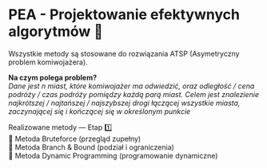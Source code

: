 # PEA - Projektowanie efektywnych algorytmów 🦀
Wszystkie metody są stosowane do rozwiązania ATSP (Asymetryczny problem komiwojażera).
  
**Na czym polega problem?**  
*Dane jest n miast, które komiwojażer ma odwiedzić, oraz odległość / cena podróży / czas podróży pomiędzy każdą parą miast. Celem jest znalezienie najkrótszej / najtańszej / najszybszej drogi łączącej wszystkie miasta, zaczynającej się i kończącej się w określonym punkcie*
  
 Realizowane metody — Etap 1️⃣   
 📗 Metoda Bruteforce (przegląd zupełny)  
 📕 Metoda Branch & Bound (podział i ograniczenia)  
 📘 Metoda Dynamic Programming (programowanie dynamiczne)  
